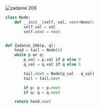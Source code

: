 <picture>
  <source srcset="../../srt/zbior_zadan/206.png" media="(prefers-color-scheme: light)">
  <source srcset="../../srt/zbior_zadan/black_206.png" media="(prefers-color-scheme: dark)">
  <img src="../../srt/zbior_zadan/black_206.png" alt="zadanie 206">
</picture>

```python
class Node:
    def __init__(self, val, next=None):
        self.val = val
        self.next = next


def Zadanie_206(p, q):
    head = tail = Node(0)
    while p or q:
        p_val = p.val if p else 0
        q_val = q.val if q else 0

        tail.next = Node(p_val - q_val)
        tail = tail.next

        if p: p = p.next
        if q: q = q.next

    return head.next
```